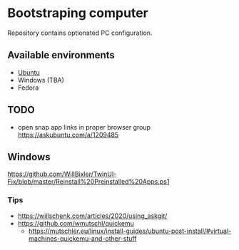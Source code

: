 # Bootstraping computer

Repository contains optionated PC configuration.

## Available environments

* [Ubuntu](doc/Ubuntu)
* Windows (TBA)
* Fedora

## TODO

* open snap app links in proper browser group https://askubuntu.com/a/1209485

## Windows

https://github.com/WillBixler/TwinUI-Fix/blob/master/Reinstall%20Preinstalled%20Apps.ps1

### Tips

* https://willschenk.com/articles/2020/using_askgit/
* https://github.com/wmutschl/quickemu
    * https://mutschler.eu/linux/install-guides/ubuntu-post-install/#virtual-machines-quickemu-and-other-stuff
